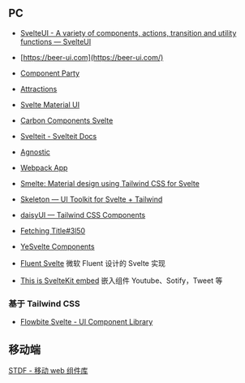 ## PC

- [SvelteUI - A variety of components, actions, transition and utility functions — SvelteUI](https://www.svelteui.org/)
- [https://beer-ui.com](https://beer-ui.com/)
- [Component Party](https://component-party.dev/)
- [Attractions](https://illright.github.io/attractions//)
- [Svelte Material UI](https://sveltematerialui.com/)
- [Carbon Components Svelte](https://carbon-components-svelte.onrender.com/)
- [Svelteit - Svelteit Docs](https://docs.svelteit.dev/)
- [Agnostic](https://www.agnosticui.com/)
- [Webpack App](https://sveltestrap.js.org/?path=/story/components--get-started)
- [Smelte: Material design using Tailwind CSS for Svelte](https://smeltejs.com/)
- [Skeleton — UI Toolkit for Svelte + Tailwind](https://www.skeleton.dev/)
- [daisyUI — Tailwind CSS Components](https://daisyui.com/)
- [Fetching Title#3l50](https://svelvet.mintlify.app/introduction)
- [YeSvelte Components](https://www.yesvelte.com/)

- [Fluent Svelte](https://fluent-svelte.vercel.app/)
微软 Fluent 设计的 Svelte 实现


- [This is SvelteKit embed](https://sveltekit-embed.vercel.app/)
嵌入组件 Youtube、Sotify，Tweet 等


### 基于 Tailwind CSS


- [Flowbite Svelte - UI Component Library](https://flowbite-svelte.com/)


## 移动端

[STDF - 移动 web 组件库](https://stdf.design/)
